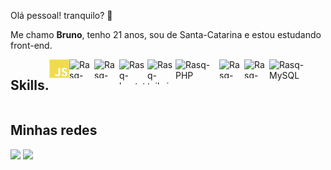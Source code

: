 Olá pessoal! tranquilo? 👋

Me chamo **Bruno**,
tenho 21 anos, sou de Santa-Catarina e estou estudando front-end.

<div style="display: flex"><br>
  <h2>Skills.</h2>
  <img align="center" alt="Rasq-Js" height="30" width="40" src="https://raw.githubusercontent.com/devicons/devicon/master/icons/javascript/javascript-plain.svg">
  <!--img align="center" alt="Rasq-VueJs" height="30" width="40" src="https://cdn.jsdelivr.net/gh/devicons/devicon/icons/vuejs/vuejs-original.svg"-->
  <img align="center" alt="Rasq-HTML" height="30" width="40" src="https://cdn.jsdelivr.net/gh/devicons/devicon/icons/html5/html5-plain.svg">
  <img align="center" alt="Rasq-CSS" height="30" width="40" src="https://cdn.jsdelivr.net/gh/devicons/devicon/icons/css3/css3-plain.svg">
  <img align="center" alt="Rasq-bootstrap" height="40" width="45" src="https://cdn.jsdelivr.net/gh/devicons/devicon/icons/bootstrap/bootstrap-plain.svg">
   <img align="center" alt="Rasq-tailwind" height="40" width="45" src="https://cdn.jsdelivr.net/gh/devicons/devicon/icons/tailwindcss/tailwindcss-plain.svg">
  <img align="center" alt="Rasq-PHP" height="50" width="70" src="https://cdn.jsdelivr.net/gh/devicons/devicon/icons/php/php-plain.svg">
  <img align="center" alt="Rasq-Git" height="30" width="40" src="https://cdn.jsdelivr.net/gh/devicons/devicon/icons/git/git-original.svg">
  <img align="center" alt="Rasq-VScode" height="30" width="40" src="https://cdn.jsdelivr.net/gh/devicons/devicon/icons/vscode/vscode-original.svg" >
  <img align="center" alt="Rasq-MySQL" height="70" width="90" src="https://cdn.jsdelivr.net/gh/devicons/devicon/icons/mysql/mysql-original-wordmark.svg"> 
</div>

##

<h2>Minhas redes</h2>
<div> 
 <!--a href="https://www.instagram.com/rasquinha___/" target="_blank"><img src="https://img.shields.io/badge/-Instagram-%23E4405F?style=for-the-badge&logo=instagram&logoColor=white" target="_blank"></a-->
 <a href="Silver_Back_#3336" target="_blank"><img src="https://img.shields.io/badge/Discord-7289DA?style=for-the-badge&logo=discord&logoColor=white" target="_blank"></a> 
 <a href="brunodiasrasquinha@gmail.com" target="_blank"><img src="https://img.shields.io/badge/Gmail-D14836?style=for-the-badge&logo=gmail&logoColor=white" target="_blank"></a>
 <!--a href="+55 48 99612-3814" target="_blank"><img src="https://img.shields.io/badge/WhatsApp-25D366?style=for-the-badge&logo=whatsapp&logoColor=white" target="_blank"></a-->
 <!--a href="https://github.com/Bruno-rasq" target="_blank"><img src="https://img.shields.io/badge/GitHub-100000?style=for-the-badge&logo=github&logoColor=white" target="_blank"></a-->
  <!--a href="https://pt.stackoverflow.com/users/320872/bruno-d-r?tab=profile" target="_blank"><img src="https://aleen42.github.io/badges/src/stackoverflow.svg" target="_blank"></a-->
</div>
